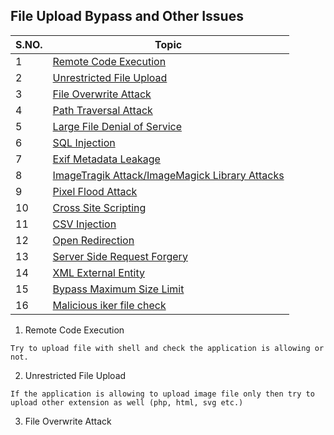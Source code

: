 ## File Upload Bypass and Other Issues

| S.NO. | Topic |
| ------ | --------------- |
| 1 | [Remote Code Execution](./Web-Issues/Issue-1.md)|
| 2 | [Unrestricted File Upload](./Web-Issues/Issue-1.md)|
| 3 | [File Overwrite Attack](./Web-Issues/Issue-1.md)|
| 4 | [Path Traversal Attack](./Web-Issues/Issue-1.md)|
| 5 | [Large File Denial of Service](./Web-Issues/Issue-1.md)|
| 6 | [SQL Injection](./Web-Issues/Issue-1.md)|
| 7 | [Exif Metadata Leakage](./Web-Issues/Issue-1.md)|
| 8 | [ImageTragik Attack/ImageMagick Library Attacks](./Web-Issues/Issue-1.md)|
| 9 | [Pixel Flood Attack](./Web-Issues/Issue-1.md)|
| 10 |[Cross Site Scripting](./Web-Issues/Issue-1.md)|
| 11 |[CSV Injection](./Web-Issues/Issue-1.md)|
| 12 |[Open Redirection](./Web-Issues/Issue-1.md)|
| 13 |[Server Side Request Forgery](./Web-Issues/Issue-1.md)|
| 14 |[XML External Entity](./Web-Issues/Issue-1.md)|
| 15 |[Bypass Maximum Size Limit](./Web-Issues/Issue-1.md)|
| 16 |[Malicious iker file check](./Web-Issues/Issue-1.md)|

1. Remote Code Execution
```
Try to upload file with shell and check the application is allowing or not.
```
2. Unrestricted File Upload
```
If the application is allowing to upload image file only then try to upload other extension as well (php, html, svg etc.)
```
3. File Overwrite Attack
```



